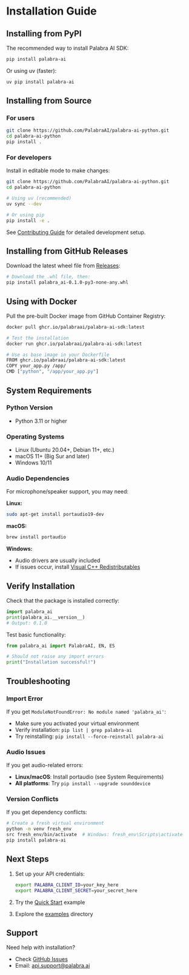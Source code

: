 # Installation Guide

## Installing from PyPI

The recommended way to install Palabra AI SDK:

```bash
pip install palabra-ai
```

Or using uv (faster):
```bash
uv pip install palabra-ai
```

## Installing from Source

### For users
```bash
git clone https://github.com/PalabraAI/palabra-ai-python.git
cd palabra-ai-python
pip install .
```

### For developers
Install in editable mode to make changes:
```bash
git clone https://github.com/PalabraAI/palabra-ai-python.git
cd palabra-ai-python

# Using uv (recommended)
uv sync --dev

# Or using pip
pip install -e .
```

See [Contributing Guide](../CONTRIBUTING.md) for detailed development setup.

## Installing from GitHub Releases

Download the latest wheel file from [Releases](https://github.com/PalabraAI/palabra-ai-python/releases):

```bash
# Download the .whl file, then:
pip install palabra_ai-0.1.0-py3-none-any.whl
```

## Using with Docker

Pull the pre-built Docker image from GitHub Container Registry:

```bash
docker pull ghcr.io/palabraai/palabra-ai-sdk:latest

# Test the installation
docker run ghcr.io/palabraai/palabra-ai-sdk:latest

# Use as base image in your Dockerfile
FROM ghcr.io/palabraai/palabra-ai-sdk:latest
COPY your_app.py /app/
CMD ["python", "/app/your_app.py"]
```

## System Requirements

### Python Version
- Python 3.11 or higher

### Operating Systems
- Linux (Ubuntu 20.04+, Debian 11+, etc.)
- macOS 11+ (Big Sur and later)
- Windows 10/11

### Audio Dependencies
For microphone/speaker support, you may need:

**Linux:**
```bash
sudo apt-get install portaudio19-dev
```

**macOS:**
```bash
brew install portaudio
```

**Windows:**
- Audio drivers are usually included
- If issues occur, install [Visual C++ Redistributables](https://support.microsoft.com/en-us/help/2977003/)

## Verify Installation

Check that the package is installed correctly:

```python
import palabra_ai
print(palabra_ai.__version__)
# Output: 0.1.0
```

Test basic functionality:
```python
from palabra_ai import PalabraAI, EN, ES

# Should not raise any import errors
print("Installation successful!")
```

## Troubleshooting

### Import Error
If you get `ModuleNotFoundError: No module named 'palabra_ai'`:
- Make sure you activated your virtual environment
- Verify installation: `pip list | grep palabra-ai`
- Try reinstalling: `pip install --force-reinstall palabra-ai`

### Audio Issues
If you get audio-related errors:
- **Linux/macOS**: Install portaudio (see System Requirements)
- **All platforms**: Try `pip install --upgrade sounddevice`

### Version Conflicts
If you get dependency conflicts:
```bash
# Create a fresh virtual environment
python -m venv fresh_env
src fresh_env/bin/activate  # Windows: fresh_env\Scripts\activate
pip install palabra-ai
```

## Next Steps

1. Set up your API credentials:
   ```bash
   export PALABRA_CLIENT_ID=your_key_here
   export PALABRA_CLIENT_SECRET=your_secret_here
   ```

2. Try the [Quick Start](../README.md#quick-start) example

3. Explore the [examples](https://github.com/PalabraAI/palabra-ai-python/tree/main/examples) directory

## Support

Need help with installation?
- Check [GitHub Issues](https://github.com/PalabraAI/palabra-ai-python/issues)
- Email: api.support@palabra.ai
